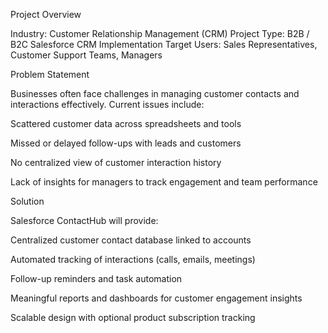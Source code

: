 Project Overview

Industry: Customer Relationship Management (CRM)
Project Type: B2B / B2C Salesforce CRM Implementation
Target Users: Sales Representatives, Customer Support Teams, Managers

Problem Statement

Businesses often face challenges in managing customer contacts and interactions effectively. Current issues include:

Scattered customer data across spreadsheets and tools

Missed or delayed follow-ups with leads and customers

No centralized view of customer interaction history

Lack of insights for managers to track engagement and team performance

Solution

Salesforce ContactHub will provide:

Centralized customer contact database linked to accounts

Automated tracking of interactions (calls, emails, meetings)

Follow-up reminders and task automation

Meaningful reports and dashboards for customer engagement insights

Scalable design with optional product subscription tracking
